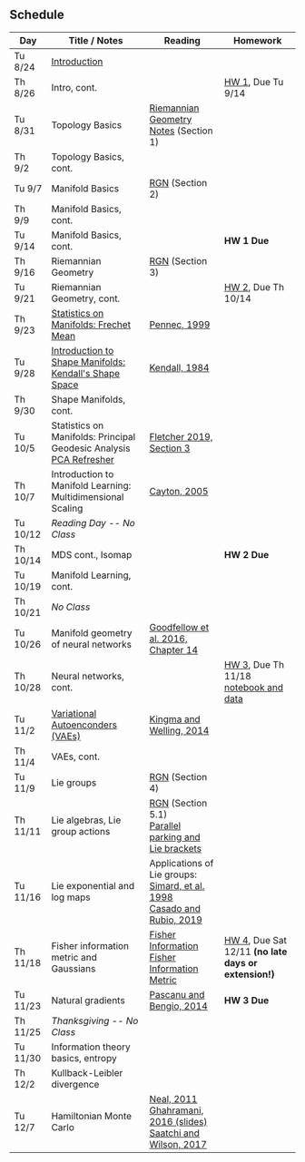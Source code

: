 ## Schedule

| Day      | Title / Notes                                                      | Reading       | Homework                              |
|----------|--------------------------------------------------------------------|---------------|---------------------------------------|
| Tu 8/24  | [Introduction](lectures/L01-Introduction.pdf) | | |
| Th 8/26  | Intro, cont. | | [HW 1](homeworks/hw1.pdf), Due Tu 9/14 |
| Tu 8/31  | Topology Basics | [Riemannian Geometry Notes](notes/RiemannianGeometryNotes.pdf) (Section 1) | |
| Th 9/2   | Topology Basics, cont. | | |
| Tu 9/7   | Manifold Basics | [RGN](notes/RiemannianGeometryNotes.pdf) (Section 2) | |
| Th 9/9   | Manifold Basics, cont. | | |
| Tu 9/14  | Manifold Basics, cont. |  | **HW 1 Due** |
| Th 9/16  | Riemannian Geometry | [RGN](notes/RiemannianGeometryNotes.pdf) (Section 3) | |
| Tu 9/21  | Riemannian Geometry, cont.  | | [HW 2](homeworks/hw2.pdf), Due Th 10/14 |
| Th 9/23  | [Statistics on Manifolds: Frechet Mean](lectures/FrechetMean.pdf) | [Pennec, 1999](http://www-sop.inria.fr/asclepios/Publications/Xavier.Pennec/Pennec.NSIP99.pdf) | |
| Tu 9/28  | [Introduction to Shape Manifolds: Kendall's Shape Space](lectures/ShapeManifolds.pdf) | [Kendall, 1984](http://image.diku.dk/imagecanon/material/kendall-shapes.pdf) | |
| Th 9/30  | Shape Manifolds, cont. | | |
| Tu 10/5  | Statistics on Manifolds: Principal Geodesic Analysis<br>[PCA Refresher](lectures/PCARefresher.pdf) | [Fletcher 2019, Section 3](https://collab.its.virginia.edu/access/content/group/296807ce-74bd-4878-8c13-9ec1bb597de9/Fletcher2019-StatisticsOnManifolds.pdf) | |
| Th 10/7  | Introduction to Manifold Learning:<br>Multidimensional Scaling | [Cayton, 2005](http://www.lcayton.com/resexam.pdf) | |
| Tu 10/12 | *Reading Day -- No Class* |  |  |
| Th 10/14 | MDS cont., Isomap |  | **HW 2 Due** |
| Tu 10/19 | Manifold Learning, cont. | |  |
| Th 10/21 | *No Class* | | |
| Tu 10/26 | Manifold geometry of neural networks | [Goodfellow et al. 2016, Chapter 14](https://www.deeplearningbook.org/) | |
| Th 10/28 | Neural networks, cont. | | [HW 3](homeworks/hw3/hw3.pdf), Due Th 11/18<br>[notebook and data](https://github.com/tomfletcher/GeometryOfData/tree/master/homeworks/hw3/) |
| Tu 11/2  | [Variational Autoenconders (VAEs)](lectures/VAE.pdf) | [Kingma and Welling, 2014](https://arxiv.org/abs/1312.6114) | |
| Th 11/4  | VAEs, cont. | | |
| Tu 11/9  | Lie groups | [RGN](notes/RiemannianGeometryNotes.pdf) (Section 4) | |
| Th 11/11 | Lie algebras, Lie group actions | [RGN](notes/RiemannianGeometryNotes.pdf) (Section 5.1)<br>[Parallel parking and Lie brackets](https://people.math.wisc.edu/~robbin/parking_a_car.pdf) | |
| Tu 11/16 | Lie exponential and log maps |  Applications of Lie groups:<br>[Simard, et al. 1998](http://yann.lecun.com/exdb/publis/pdf/simard-00.pdf)<br>[Casado and Rubio, 2019](https://arxiv.org/abs/1901.08428) |  |
| Th 11/18 | Fisher information metric and Gaussians | [Fisher Information](https://en.wikipedia.org/wiki/Fisher_information)<br>[Fisher Information Metric](https://en.wikipedia.org/wiki/Fisher_information_metric) | [HW 4](homeworks/hw4.pdf), Due Sat 12/11 **(no late days or extension!)** |
| Tu 11/23 | Natural gradients | [Pascanu and Bengio, 2014](https://arxiv.org/abs/1301.3584) | **HW 3 Due** |
| Th 11/25 | *Thanksgiving -- No Class* | | |
| Tu 11/30 | Information theory basics, entropy | | |
| Th 12/2  | Kullback-Leibler divergence | | |
| Tu 12/7  | Hamiltonian Monte Carlo | [Neal, 2011](https://arxiv.org/pdf/1206.1901.pdf)<br> [Ghahramani, 2016 (slides)](http://bayesiandeeplearning.org/2016/slides/nips16bayesdeep.pdf)<br>[Saatchi and Wilson, 2017](https://arxiv.org/abs/1705.09558) | |